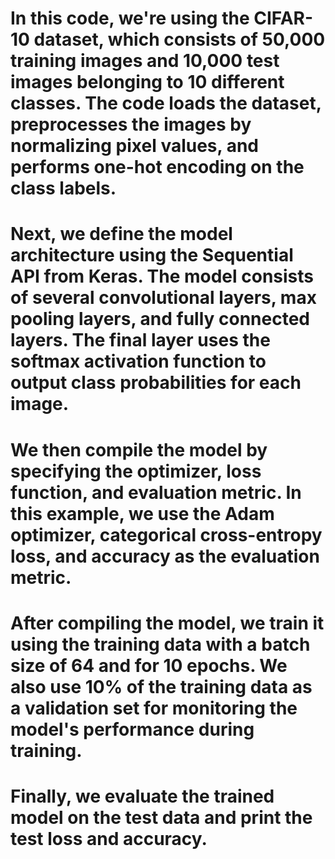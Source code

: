 # In this code, we're using the CIFAR-10 dataset, which consists of 50,000 training images and 10,000 test images belonging to 10 different classes. The code loads the dataset, preprocesses the images by normalizing pixel values, and performs one-hot encoding on the class labels.
# Next, we define the model architecture using the Sequential API from Keras. The model consists of several convolutional layers, max pooling layers, and fully connected layers. The final layer uses the softmax activation function to output class probabilities for each image.

# We then compile the model by specifying the optimizer, loss function, and evaluation metric. In this example, we use the Adam optimizer, categorical cross-entropy loss, and accuracy as the evaluation metric.

# After compiling the model, we train it using the training data with a batch size of 64 and for 10 epochs. We also use 10% of the training data as a validation set for monitoring the model's performance during training.

# Finally, we evaluate the trained model on the test data and print the test loss and accuracy.
